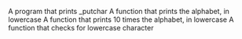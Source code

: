 A program that prints _putchar
A function that prints the alphabet, in lowercase
A function that prints 10 times the alphabet, in lowercase
A function that checks for lowercase character
